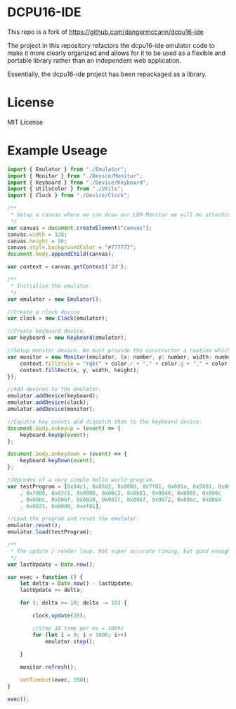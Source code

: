DCPU16-IDE
===========
This repo is a fork of https://github.com/dangermccann/dcpu16-ide

The project in this repository refactors the dcpu16-ide emulator code to make it more clearly organized and allows for it to be used as a flexible and portable library rather than an independent web application.

Essentially, the dcpu16-ide project has been repackaged as a library.

License
=======

MIT License

Example Useage
===============

```javascript
import { Emulator } from "./Emulator";
import { Monitor } from "./Device/Monitor";
import { Keyboard } from "./Device/Keyboard";
import { UtilsColor } from "./Utils";
import { Clock } from "./Device/Clock";

/**
 * Setup a canvas where we can draw our LEM Monitor we will be attaching to the DCPU.
 */
var canvas = document.createElement("canvas");
canvas.width = 128;
canvas.height = 96;
canvas.style.backgroundColor = "#777777";
document.body.appendChild(canvas);

var context = canvas.getContext('2d');

/**
 * Initialize the emulator.
 */
var emulator = new Emulator();

//Create a clock device
var clock = new Clock(emulator);

//Create keyboard device.
var keyboard = new Keyboard(emulator);

//Setup monitor device. We must provide the constructor a routine which handles rendering to the screen surface.
var monitor = new Monitor(emulator, (x: number, y: number, width: number, height: number, color: UtilsColor) => {
    context.fillStyle = "rgb(" + color.r + "," + color.g + "," + color.b + ")";
    context.fillRect(x, y, width, height);
});

//Add devices to the emulator.
emulator.addDevice(keyboard);
emulator.addDevice(clock);
emulator.addDevice(monitor);

//Caputre key events and dispatch them to the keyboard device.
document.body.onkeyup = (event) => {
    keyboard.keyUp(event);
};

document.body.onkeydown = (event) => {
    keyboard.keyDown(event);
};

//Opcodes of a very simple hello world program.
var testProgram = [0x84c1, 0x86d2, 0x000d, 0x7f81, 0x001a, 0x5801, 0x000d, 0x7c0b
    , 0xf000, 0x02c1, 0x8000, 0x88c2, 0x8b81, 0x0048, 0x0065, 0x006c
    , 0x006c, 0x006f, 0x0020, 0x0077, 0x006f, 0x0072, 0x006c, 0x0064
    , 0x0021, 0x0000, 0xef81];

//Load the program and reset the emulator.
emulator.reset();
emulator.load(testProgram);

/**
 * The update / render loop. Not super accurate timing, but good enough for a demo.
 */
var lastUpdate = Date.now();

var exec = function () {
    let delta = Date.now() - lastUpdate;
    lastUpdate += delta;

    for (; delta >= 10; delta -= 10) {

        clock.update(10);

        //Step 10 time per ms = 10khz
        for (let i = 0; i < 1000; i++)
            emulator.step();
        
    }

    monitor.refresh();

    setTimeout(exec, 100);
}

exec();
```